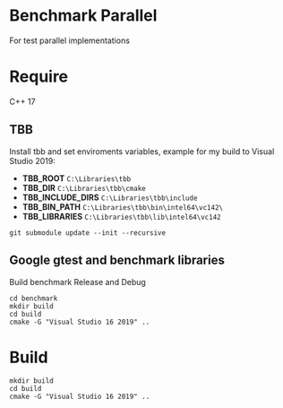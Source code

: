 # Benchmark Parallel
For test parallel implementations

# Require
C++ 17

## TBB
Install tbb and set enviroments variables, example for my build to Visual Studio 2019:
* **TBB_ROOT** ```C:\Libraries\tbb```
* **TBB_DIR** ```C:\Libraries\tbb\cmake```
* **TBB_INCLUDE_DIRS** ```C:\Libraries\tbb\include```
* **TBB_BIN_PATH** ```C:\Libraries\tbb\bin\intel64\vc142\```
* **TBB_LIBRARIES** ```C:\Libraries\tbb\lib\intel64\vc142```

```
git submodule update --init --recursive
```

## Google gtest and benchmark libraries
Build benchmark Release and Debug
```
cd benchmark
mkdir build
cd build
cmake -G "Visual Studio 16 2019" ..
```

# Build
```
mkdir build
cd build 
cmake -G "Visual Studio 16 2019" ..
```


